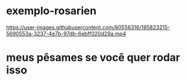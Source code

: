 # exemplo-rosarien

https://user-images.githubusercontent.com/80556316/185823215-5690553a-3237-4e7b-97db-6ebff020d29a.mp4

<h1>meus pêsames se você quer rodar isso</h1>
